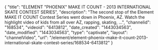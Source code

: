 {
    "title": "ELEMENT \"PHOENIX\" MAKE IT COUNT - 2013 INTERNATIONAL SKATE CONTEST SERIES",
    "description": "The second stop of the Element MAKE IT COUNT Contest Series went down in Phoenix, AZ. Watch the highlight video of kids from all over AZ, rapping, skating, ...",
    "channelid": "168534",
    "videoid": "6413812",
    "date_created": "1443034563",
    "date_modified": "1443034563",
    "type": "captivate",
    "layout": "channelVideo",
    "url": "\/element\/element-phoenix-make-it-count-2013-international-skate-contest-series\/168534-6413812"
}
